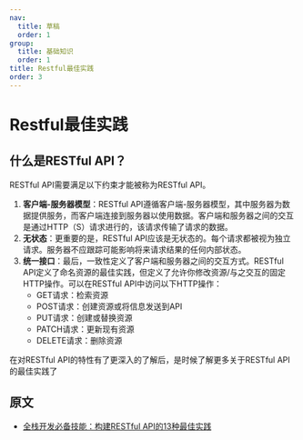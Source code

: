```yaml
---
nav:
  title: 草稿
  order: 1
group:
  title: 基础知识
  order: 1
title: Restful最佳实践
order: 3
---
```


# Restful最佳实践

## 什么是RESTful API？

RESTful API需要满足以下约束才能被称为RESTful API。

1. **客户端-服务器模型**：RESTful API遵循客户端-服务器模型，其中服务器为数据提供服务，而客户端连接到服务器以使用数据。客户端和服务器之间的交互是通过HTTP（S）请求进行的，该请求传输了请求的数据。
2. **无状态**：更重要的是，RESTful API应该是无状态的。每个请求都被视为独立请求。服务器不应跟踪可能影响将来请求结果的任何内部状态。
3. **统一接口**：最后，一致性定义了客户端和服务器之间的交互方式。RESTful API定义了命名资源的最佳实践，但定义了允许你修改资源/与之交互的固定HTTP操作。可以在RESTful API中访问以下HTTP操作：
   - GET请求：检索资源
   - POST请求：创建资源或将信息发送到API
   - PUT请求：创建或替换资源
   - PATCH请求：更新现有资源
   - DELETE请求：删除资源

在对RESTful API的特性有了更深入的了解后，是时候了解更多关于RESTful API的最佳实践了

## 原文

- [全栈开发必备技能：构建RESTful API的13种最佳实践](https://juejin.im/post/6866414204715597831?utm_source=gold_browser_extension)

